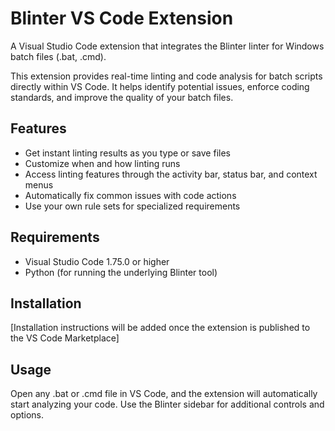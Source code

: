 # Blinter VS Code Extension

A Visual Studio Code extension that integrates the Blinter linter for Windows batch files (.bat, .cmd).

This extension provides real-time linting and code analysis for batch scripts directly within VS Code. It helps identify potential issues, enforce coding standards, and improve the quality of your batch files.

## Features

- Get instant linting results as you type or save files
- Customize when and how linting runs
- Access linting features through the activity bar, status bar, and context menus
- Automatically fix common issues with code actions
- Use your own rule sets for specialized requirements

## Requirements

- Visual Studio Code 1.75.0 or higher
- Python (for running the underlying Blinter tool)

## Installation

[Installation instructions will be added once the extension is published to the VS Code Marketplace]

## Usage

Open any .bat or .cmd file in VS Code, and the extension will automatically start analyzing your code. Use the Blinter sidebar for additional controls and options.